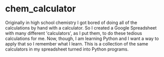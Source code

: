 # chem_calculator
Originally in high school chemistry I got bored of doing all of the calculations by hand with a calculator. So I created a Google Spreadsheet with many different 'calculators', as I put them, to do these tedious calculations for me. Now, though, I am learning Python and I want a way to apply that so I remember what I learn. This is a collection of the same calculators in my spreadsheet turned into Python programs.
